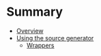 # Summary

- [Overview](./overview.md)
- [Using the source generator](./generator.md)
    - [Wrappers](./wrappers.md)